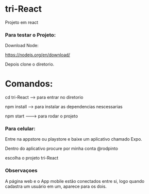 # tri-React
Projeto em react

 ### Para testar o Projeto:
 
 Download Node:
 
 https://nodejs.org/en/download/
 
 Depois clone o diretorio.
 
 # Comandos:
 
 cd tri-React  --> para entrar no diretorio
 
 npm install  --> para instalar as dependencias nescessarias
 
 npm start ---> para rodar o projeto
 
 
 ### Para celular:
 
 Entre na appstore ou playstore e baixe um aplicativo chamado Expo.
 
 Dentro do aplicativo procure por minha conta @rodpinto
 
 escolha o projeto tri-React
 
 
 
 ### Observaçoes
 
 A página web e o App mobile estão conectados entre si, logo quando cadastra um usuário em um, aparece para os dois.
